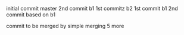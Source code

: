 initial commit
master 2nd commit
b1 1st commitz
b2 1st commit b1 2nd commit based on b1

commit to be merged by simple merging 5 more